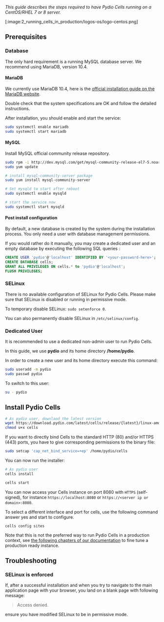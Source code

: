 _This guide describes the steps required to have Pydio Cells running on a CentOS/RHEL 7 or 8 server._

[:image:2_running_cells_in_production/logos-os/logo-centos.png]

## Prerequisites

### Database

The only hard requirement is a running MySQL database server. We recommend using MariaDB, version 10.4.

#### MariaDB

We currently use MariaDB 10.4, here is the [official installation guide on the MariaDB website](https://downloads.mariadb.org/mariadb/repositories/#distro=CentOS&version=10.4&distro_release=centos8-amd64--centos8).

Double check that the system specifications are OK and follow the detailed instructions.

After installation, you should enable and start the service:

```sh
sudo systemctl enable mariadb
sudo systemctl start mariadb
```

#### MySQL

Install MySQL official community release repository.

```bash
sudo rpm -i http://dev.mysql.com/get/mysql-community-release-el7-5.noarch.rpm
sudo yum update

# install mysql-community-server package
sudo yum install mysql-community-server

# Set mysqld to start after reboot
sudo systemctl enable mysqld

# start the service now
sudo systemctl start mysqld
```

#### Post install configuration

By default, a new database is created by the system during the installation process. You only need a user with database management permissions.

If you would rather do it manually, you may create a dedicated user and an empty database by executing the following SQL queries :

```SQL
CREATE USER 'pydio'@'localhost' IDENTIFIED BY '<your-password-here>';
CREATE DATABASE cells;
GRANT ALL PRIVILEGES ON cells.* to 'pydio'@'localhost';
FLUSH PRIVILEGES;
```

### SELinux

There is no available configuration of SELinux for Pydio Cells. Please make sure that SELinux is disabled or running in permissive mode.

To temporary disable SELinux: `sudo setenforce 0`.

You can also permanently disable SELinux in `/etc/selinux/config`.

### Dedicated User

It is recommended to use a dedicated non-admin user to run Pydio Cells.

In this guide, we use **pydio** and its home directory **/home/pydio**.

In order to create a new user and its home directory execute this command:

```sh
sudo useradd -m pydio
sudo passwd pydio
```

To switch to this user:

```sh
su - pydio
```

## Install Pydio Cells

```sh
# As pydio user, downlaod the latest version
wget https://download.pydio.com/latest/cells/release/{latest}/linux-amd64/cells
chmod u+x cells
```

If you want to directly bind Cells to the standard HTTP (80) and/or HTTPS (443) ports, you have to give corresponding permissions to the binary file:

```sh
sudo setcap 'cap_net_bind_service=+ep' /home/pydio/cells
```

You can now run the installer:

```sh
# As pydio user
cells install
```

```sh
cells start
```

You can now access your Cells instance on port 8080 with `HTTPS` (self-signed), for instance `https://localhost:8080` or `https://<server ip or domain>:8080`.

To select a different interface and port for cells, use the following command answer yes and start to configure.

```
cells config sites
```

Note that this is not the preferred way to run Pydio Cells in a production context, see [the following chapters of our documentation](./running-cells-service) to fine tune a production ready instance.

## Troubleshooting

### SELinux is enforced

If, after a successful installation and when you try to navigate to the main application page with your browser, you land on a blank page with following message:

> Access denied.

ensure you have modified SELinux to be in permissive mode.
